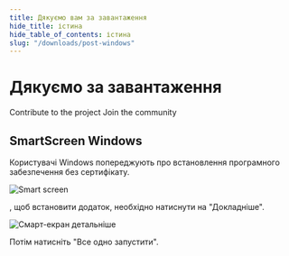 ```yaml
---
title: Дякуємо вам за завантаження
hide_title: істина
hide_table_of_contents: істина
slug: "/downloads/post-windows"
---
```


<div className="text-center margin-top--xl">

# Дякуємо за завантаження

<div className="row margin-bottom--lg padding--sm flex-center">
<Link className="button button--outline button--warning button--lg margin--sm" href="/contributing">
  Contribute to the project
</Link>
<Link className="button button--outline button--info button--lg margin--sm" href="https://linwood.dev/matrix">
  Join the community
</Link>

</div>

## SmartScreen Windows


Користувачі Windows попереджують про встановлення програмного забезпечення без сертифікату.

![Smart screen](/img/smart-screen.png)

, щоб встановити додаток, необхідно натиснути на "Докладніше".

![Смарт-екран детальніше](/img/smart-screenen-more-info.png)

Потім натисніть "Все одно запустити".

</div>

